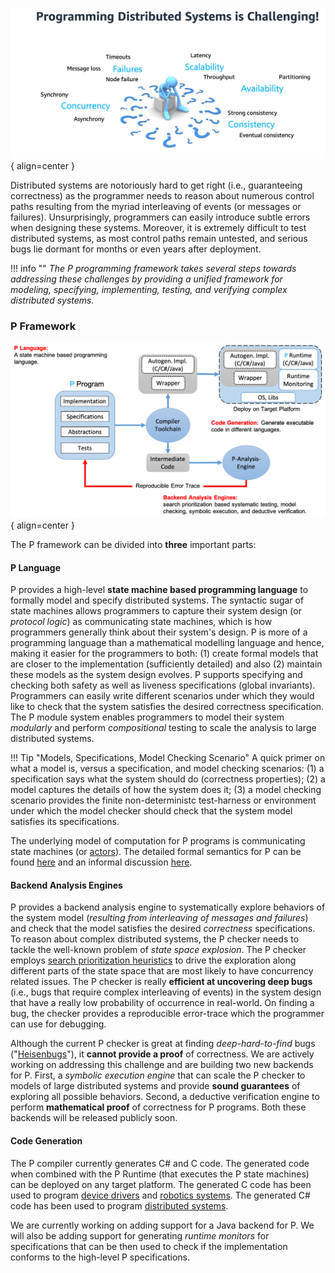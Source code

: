 <style>
  .md-typeset h1,
  .md-content__button {
    display: none;
  }
</style>

![Placeholder](distsystem.png){ align=center }

Distributed systems are notoriously hard to get right (i.e., guaranteeing correctness) as the
programmer needs to reason about numerous control paths resulting from the myriad
interleaving of events (or messages or failures). Unsurprisingly, programmers can easily
introduce subtle errors when designing these systems. Moreover, it is extremely
difficult to test distributed systems, as most control paths remain untested, and serious
bugs lie dormant for months or even years after deployment.

!!! info ""
    _The P programming framework takes several steps towards addressing these challenges by providing
    a unified framework for modeling, specifying, implementing, testing, and verifying complex
    distributed systems._

### P Framework

![Placeholder](toolchain.png){ align=center }

The P framework can be divided into **three** important parts:

#### P Language

P provides a high-level **state machine based programming language** to formally model and specify
distributed systems. The syntactic sugar of state machines allows programmers to capture
their system design (or _protocol logic_) as communicating state machines, which is how programmers generally
think about their system's design. P is more of a programming language than a mathematical
modelling language and hence, making it easier for the programmers to both: (1) create formal models that are closer
to the implementation (sufficiently detailed) and also (2) maintain these models as the system design evolves.
P supports specifying and checking both safety as well as liveness specifications (global invariants).
Programmers can easily write different scenarios under which they would like to check that the system satisfies the desired correctness specification.
The P module system enables programmers to model their system _modularly_ and
perform _compositional_ testing to scale the analysis to large distributed systems.


!!! Tip "Models, Specifications, Model Checking Scenario"
    A quick primer on what a model
    is, versus a specification, and model checking scenarios: (1) a specification says what
    the system should do (correctness properties); (2) a model captures the details of how the
    system does it; (3) a model checking scenario provides the finite non-deterministc
    test-harness or environment under which the model checker should check that the system
    model satisfies its specifications.

The underlying model of computation for P programs is communicating state machines (or [actors](https://en.wikipedia.org/wiki/Actor_model)). The detailed formal semantics for P can be found [here](https://ankushdesai.github.io/assets/papers/modp.pdf) and an informal discussion [here](advanced/psemantics.md).

#### Backend Analysis Engines

P provides a backend analysis engine to systematically explore behaviors of the system model (_resulting from interleaving of messages and failures_) and check that the model satisfies the desired _correctness_ specifications.
To reason about complex distributed systems, the P checker needs to tackle the well-known problem of _state space explosion_. The P checker employs [search prioritization heuristics](https://ankushdesai.github.io/assets/papers/fse-desai.pdf) to drive the exploration along different parts of the state space that are most likely to have concurrency related issues. The P checker is really **efficient at uncovering deep bugs** (i.e., bugs that require complex interleaving of events) in the system design that have a really low probability of occurrence in real-world. On finding a bug, the checker provides a reproducible error-trace which the programmer can use for debugging.

Although the current P checker is great at finding _deep-hard-to-find_ bugs ("[Heisenbugs](https://en.wikipedia.org/wiki/Heisenbug)"), it **cannot provide a proof** of correctness.
We are actively working on addressing this challenge and are building two new backends for P. First, a _symbolic execution engine_ that can scale the P checker to models of large
distributed systems and provide **sound guarantees** of exploring all possible behaviors. Second, a deductive verification engine to perform **mathematical proof** of correctness for P programs. Both these backends will be released publicly soon.

#### Code Generation

The P compiler currently generates C# and C code. The generated code when combined with the P Runtime (that executes the P state machines) can be deployed on any target platform.
The generated C code has been used to program [device drivers](https://ankushdesai.github.io/assets/papers/p.pdf) and [robotics systems](https://ankushdesai.github.io/assets/papers/drona.pdf). The generated C# code has been used to program [distributed systems](https://ankushdesai.github.io/assets/papers/modp.pdf).

We are currently working on adding support for a Java backend for P. We will also be adding support for generating _runtime monitors_ for specifications that can be then used to check if the implementation conforms to the high-level P specifications.
